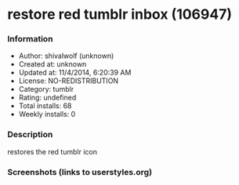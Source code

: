 # restore red tumblr inbox (106947)

### Information
- Author: shivalwolf (unknown)
- Created at: unknown
- Updated at: 11/4/2014, 6:20:39 AM
- License: NO-REDISTRIBUTION
- Category: tumblr
- Rating: undefined
- Total installs: 68
- Weekly installs: 0


### Description
restores the red tumblr icon


### Screenshots (links to userstyles.org)



